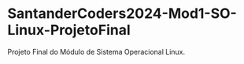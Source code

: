 # SantanderCoders2024-Mod1-SO-Linux-ProjetoFinal
Projeto Final do Módulo de Sistema Operacional Linux.
